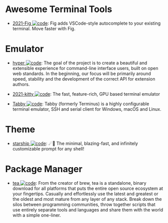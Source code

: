 # Awesome Terminal Tools

- [2021-Fig ![code](https://shorturl.at/dlxyK)](https://fig.io/): Fig adds VSCode-style autocomplete to your existing terminal. Move faster with Fig.

# Emulator

- [hyper ![code](https://shorturl.at/dlxyK)](https://github.com/vercel/hyper): The goal of the project is to create a beautiful and extensible experience for command-line interface users, built on open web standards. In the beginning, our focus will be primarily around speed, stability and the development of the correct API for extension authors.

- [2021-kitty ![code](https://shorturl.at/dlxyK)](https://sw.kovidgoyal.net/kitty/): The fast, feature-rich, GPU based terminal emulator

- [Tabby ![code](https://shorturl.at/dlxyK)](https://github.com/Eugeny/tabby): Tabby (formerly Terminus) is a highly configurable terminal emulator, SSH and serial client for Windows, macOS and Linux.

# Theme

- [starship ![code](https://shorturl.at/dlxyK)](https://github.com/starship/starship): ☄🌌️ The minimal, blazing-fast, and infinitely customizable prompt for any shell!

# Package Manager

- [tea ![code](https://shorturl.at/dlxyK)](https://github.com/teaxyz/cli): From the creator of brew, tea is a standalone, binary download for all platforms that puts the entire open source ecosystem at your fingertips. Casually and effortlessly use the latest and greatest or the oldest and most mature from any layer of any stack. Break down the silos between programming communities, throw together scripts that use entirely separate tools and languages and share them with the world with a simple one-liner.
